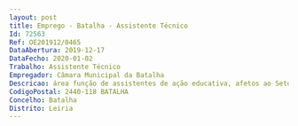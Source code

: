 ```yaml
--- 
layout: post
title: Emprego - Batalha - Assistente Técnico
Id: 72563
Ref: OE201912/0465
DataAbertura: 2019-12-17
DataFecho: 2020-01-02
Trabalho: Assistente Técnico
Empregador: Câmara Municipal da Batalha
Descricao: área função de assistentes de ação educativa, afetos ao Setor de Educação e Cultura da Divisão de Educação, Cultura e Desporto, Exerce funções de natureza executiva, enquadradas em instruções gerais e procedimentos bem definidos, com certo grau de complexidade, relativas a uma ou mais áreas de atividade administrativa, incluindo gestão de alunos,  arquivo e expediente  Participa com os docentes no acompanhamento das crianças e jovens durante o período de funcionamento da escola, com vista a assegurar um bom ambiente educativo  Exerce tarefas no domínio de prestação de serviços de ação social escolar  Exerce tarefas de atendimento e encaminhamento de utilizadores da escola  Zelar pela conservação e higiene ambiental dos espaços e das instalações, numa perspetiva pedagógica e cívica  Coopera com os serviços especializados de apoio educativo  presta apoio específico a crianças e jovens portadores de deficiência  Efetua os demais procedimentos constantes do Regulamento de Organização dos Serviços do Município para a sua área de trabalho.
CodigoPostal: 2440-118 BATALHA
Concelho: Batalha
Distrito: Leiria
--- 
```

